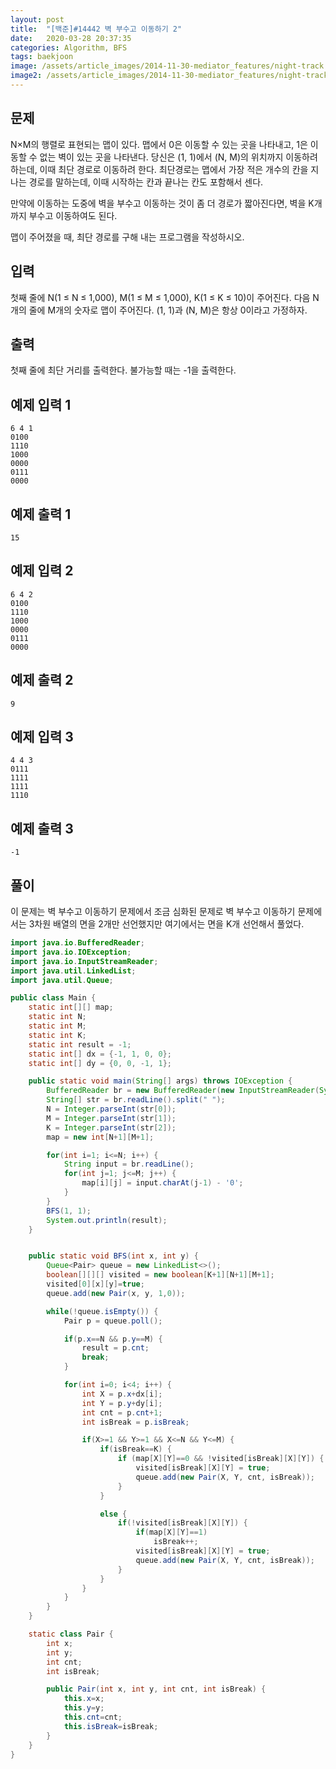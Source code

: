 ```yaml
---
layout: post
title:  "[백준]#14442 벽 부수고 이동하기 2"
date:   2020-03-28 20:37:35
categories: Algorithm, BFS
tags: baekjoon
image: /assets/article_images/2014-11-30-mediator_features/night-track.JPG
image2: /assets/article_images/2014-11-30-mediator_features/night-track-mobile.JPG
---
```


문제
--------------------

N×M의 행렬로 표현되는 맵이 있다. 맵에서 0은 이동할 수 있는 곳을 나타내고, 1은 이동할 수 없는 벽이 있는 곳을 나타낸다. 당신은 (1, 1)에서 (N, M)의 위치까지 이동하려 하는데, 이때 최단 경로로 이동하려 한다. 최단경로는 맵에서 가장 적은 개수의 칸을 지나는 경로를 말하는데, 이때 시작하는 칸과 끝나는 칸도 포함해서 센다.

만약에 이동하는 도중에 벽을 부수고 이동하는 것이 좀 더 경로가 짧아진다면, 벽을 K개 까지 부수고 이동하여도 된다.

맵이 주어졌을 때, 최단 경로를 구해 내는 프로그램을 작성하시오.

입력
---------------------------

첫째 줄에 N(1 ≤ N ≤ 1,000), M(1 ≤ M ≤ 1,000), K(1 ≤ K ≤ 10)이 주어진다. 다음 N개의 줄에 M개의 숫자로 맵이 주어진다. (1, 1)과 (N, M)은 항상 0이라고 가정하자.

출력
----------------

첫째 줄에 최단 거리를 출력한다. 불가능할 때는 -1을 출력한다.

예제 입력 1 
----------------------

```
6 4 1
0100
1110
1000
0000
0111
0000
```

예제 출력 1 
------------------------

```
15
```

예제 입력 2
----------------------

```
6 4 2
0100
1110
1000
0000
0111
0000
```

예제 출력 2
------------------------

```
9
```

예제 입력 3
----------------------

```
4 4 3
0111
1111
1111
1110
```

예제 출력 3
------------------------

```
-1
```

풀이
--------------------------

이 문제는 벽 부수고 이동하기 문제에서 조금 심화된 문제로 벽 부수고 이동하기 문제에서는 3차원 배열의 면을 2개만 선언했지만 여기에서는 면을 K개 선언해서 풀었다.

```java
import java.io.BufferedReader;
import java.io.IOException;
import java.io.InputStreamReader;
import java.util.LinkedList;
import java.util.Queue;

public class Main {
    static int[][] map;
    static int N;
    static int M;
    static int K;
    static int result = -1;
    static int[] dx = {-1, 1, 0, 0};
    static int[] dy = {0, 0, -1, 1};

    public static void main(String[] args) throws IOException {
        BufferedReader br = new BufferedReader(new InputStreamReader(System.in));
        String[] str = br.readLine().split(" ");
        N = Integer.parseInt(str[0]);
        M = Integer.parseInt(str[1]);
        K = Integer.parseInt(str[2]);
        map = new int[N+1][M+1];

        for(int i=1; i<=N; i++) {
            String input = br.readLine();
            for(int j=1; j<=M; j++) {
                map[i][j] = input.charAt(j-1) - '0';
            }
        }
        BFS(1, 1);
        System.out.println(result);
    }


    public static void BFS(int x, int y) {
        Queue<Pair> queue = new LinkedList<>();
        boolean[][][] visited = new boolean[K+1][N+1][M+1];
        visited[0][x][y]=true;
        queue.add(new Pair(x, y, 1,0));

        while(!queue.isEmpty()) {
            Pair p = queue.poll();

            if(p.x==N && p.y==M) {
                result = p.cnt;
                break;
            }

            for(int i=0; i<4; i++) {
                int X = p.x+dx[i];
                int Y = p.y+dy[i];
                int cnt = p.cnt+1;
                int isBreak = p.isBreak;

                if(X>=1 && Y>=1 && X<=N && Y<=M) {
                    if(isBreak==K) {
                        if (map[X][Y]==0 && !visited[isBreak][X][Y]) {
                            visited[isBreak][X][Y] = true;
                            queue.add(new Pair(X, Y, cnt, isBreak));
                        }
                    }

                    else {
                        if(!visited[isBreak][X][Y]) {
                            if(map[X][Y]==1)
                                isBreak++;
                            visited[isBreak][X][Y] = true;
                            queue.add(new Pair(X, Y, cnt, isBreak));
                        }
                    }
                }
            }
        }
    }

    static class Pair {
        int x;
        int y;
        int cnt;
        int isBreak;

        public Pair(int x, int y, int cnt, int isBreak) {
            this.x=x;
            this.y=y;
            this.cnt=cnt;
            this.isBreak=isBreak;
        }
    }
}
```
